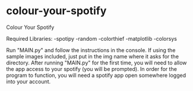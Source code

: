 # colour-your-spotify
Colour Your Spotify

Required Libraries:
-spotipy
-random
-colorthief
-matplotlib
-colorsys

Run "MAIN.py" and follow the instructions in the console. 
If using the sample images included, just put in the img name where it asks for the directory. 
After running "MAIN.py" for the first time, you will need to allow the app access to your spotify (you will be prompted). 
In order for the program to function, you will need a spotify app open somewhere logged into your account.
